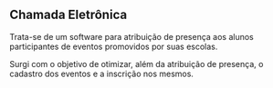 <h2> Chamada Eletrônica </h2>

<p>Trata-se de um software para atribuição de presença aos alunos participantes de eventos promovidos por suas escolas.</p>
<p>Surgi com o objetivo de otimizar, além da atribuição de presença, o cadastro dos eventos e a inscrição nos mesmos.</p>
